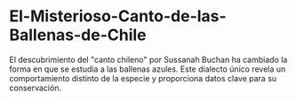 # El-Misterioso-Canto-de-las-Ballenas-de-Chile
El descubrimiento del "canto chileno" por Sussanah Buchan ha cambiado la forma en que se estudia a las ballenas azules. Este dialecto único revela un comportamiento distinto de la especie y proporciona datos clave para su conservación.
